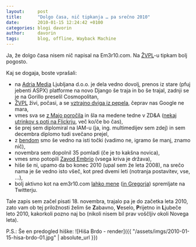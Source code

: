 ```yaml
---
layout:     post
title:      "Dolgo časa, nič tipkanja … pa srečno 2010"
date:       2010-01-15 12:24:42 +0100
categories: blogi davorin
author:		davorin
tags:		blog, offline, Wayback Machine
---
```


Ja, že dolgo časa nisem nič napisal na Em3r10.com. Na [ŽVPL](http://www.zvpl.com)-u tipkam bolj pogosto.

Kaj se dogaja, boste vprašali:

* na [Adria Media](https://www.adriamedia.si/) Ljubljana d.o.o. je dela vedno dovolj, prenos iz stare (pfuj jebenti ASPX) platforme na novo Django še traja in bo še trajal, zadnji se je na Gorillo preselil Cosmopolitan,
* [ŽVPL](http://www.zvpl.com) živi, počasi, a se [vztrajno dviga iz pepela](https://twitter.com/zvpl/status/7395293258), čeprav nas Google ne mara,
* vmes sva se [z Majo poročila](https://govori.se/traci/domaci-traci/davorin-pavlica-in-maja-gustin-srecna-mladoporocenca/) in šla na medene tedne v ZD&A ([nekaj utrinkov s poti na Flickrju](https://www.flickr.com/photos/davorin/collections/72157621864551653/), več ko/če bo čas),
* še prej sem diplomiral na IAM-u (ja, ing. multimedijev sem zdej) in sem decembra diplomo tudi svečano prejel,
* z [bendom](https://twitter.com/zrebci/) smo še vedno na isti točki (vadimo ne, igramo še manj, znamo nič),
* novembra sem dopolnil 35 pomladi (če je to kakšna novica),
* vmes smo potopili [Zavod Embrio](http://em3r10.com/o-zavodu/) (vsega kriva je država),
* hiše še ni, upamo da bo konec 2010 (upal sem že leta 2008), na srečo nama je še vedno isto všeč, kot pred dvemi leti (notranja postavitev, vse, …),
* bolj aktivno kot na em3r10.com [lahko mene](https://twitter.com/DavorinPavlica) ([in Gregorja](https://twitter.com/gregorzalaznik)) spremljate na Twitterju.

Tale zapis sem začel pisati 18. novembra, trajalo pa je do začetka leta 2010, zato vam ob tej priložnosti želim še **Z**abavno, **V**eselo, **P**rijetno in **L**jubeče leto 2010, kakorkoli pozno naj bo (nikoli nisem bil prav voščljiv okoli Novega leta).

P.S.: Še en predogled hiške:
![Hiša Brdo - render]({{ "/assets/imgs/2010-01-15-hisa-brdo-01.jpg" | absolute_url }})
